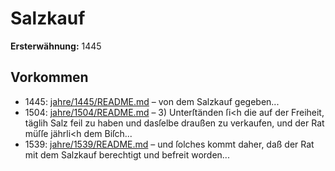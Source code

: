 # Salzkauf

**Ersterwähnung:** 1445

## Vorkommen
- 1445: [jahre/1445/README.md](../jahre/1445/README.md) – von dem
Salzkauf gegeben...
- 1504: [jahre/1504/README.md](../jahre/1504/README.md) – 3) Unterſtänden ſi<h die auf der Freiheit, täglih Salz
feil zu haben und dasſelbe draußen zu verkaufen, und der
Rat müſſe jährli<h dem Biſch...
- 1539: [jahre/1539/README.md](../jahre/1539/README.md) – und ſolches kommt daher, daß
der Rat mit dem Salzkauf berechtigt und befreit worden...

